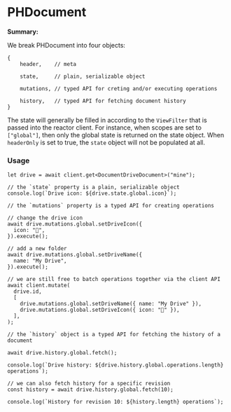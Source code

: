 # PHDocument

**Summary:**

We break PHDocument into four objects:

```tsx
{
	header,    // meta
	
	state,     // plain, serializable object
	
	mutations, // typed API for creting and/or executing operations
	
	history,   // typed API for fetching document history
}
```

The state will generally be filled in according to the `ViewFilter` that is passed into the reactor client. For instance, when scopes are set to `["global"]`, then only the global state is returned on the state object. When `headerOnly` is set to true, the `state` object will not be populated at all.

### Usage

```tsx
let drive = await client.get<DocumentDriveDocument>("mine");

// the `state` property is a plain, serializable object
console.log(`Drive icon: ${drive.state.global.icon}`);

// the `mutations` property is a typed API for creating operations

// change the drive icon
await drive.mutations.global.setDriveIcon({
  icon: "🚀",
}).execute();

// add a new folder
await drive.mutations.global.setDriveName({
  name: "My Drive",
}).execute();

// we are still free to batch operations together via the client API
await client.mutate(
  drive.id,
  [
    drive.mutations.global.setDriveName({ name: "My Drive" }),
    drive.mutations.global.setDriveIcon({ icon: "🚀" }),
  ],
);

// the `history` object is a typed API for fetching the history of a document

await drive.history.global.fetch();

console.log(`Drive history: ${drive.history.global.operations.length} operations`);

// we can also fetch history for a specific revision
const history = await drive.history.global.fetch(10);

console.log(`History for revision 10: ${history.length} operations`);
```